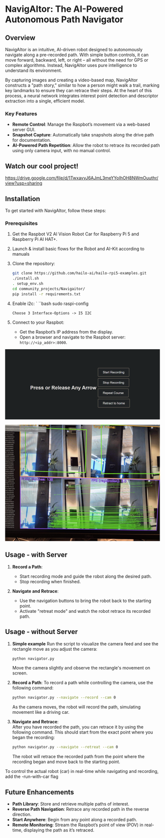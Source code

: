 # NavigAItor: The AI-Powered Autonomous Path Navigator

## Overview
NavigAItor is an intuitive, AI-driven robot designed to autonomously navigate along a pre-recorded path. With simple button controls, it can move forward, backward, left, or right – all without the need for GPS or complex algorithms. Instead, NavigAItor uses pure intelligence to understand its environment.

By capturing images and creating a video-based map, NavigAItor constructs a "path story," similar to how a person might walk a trail, marking key landmarks to ensure they can retrace their steps. At the heart of this process, a neural network integrates interest point detection and descriptor extraction into a single, efficient model.

### Key Features
- **Remote Control**: Manage the Raspbot’s movement via a web-based server GUI.
- **Snapshot Capture**: Automatically take snapshots along the drive path for documentation.
- **AI-Powered Path Repetition**: Allow the robot to retrace its recorded path using only camera input, with no manual control.

## Watch our cool project!
https://drive.google.com/file/d/1TwxavvJ6AJmL3meYYoIhOH8NWmOuuthr/view?usp=sharing

## Installation

To get started with NavigAItor, follow these steps:

### Prerequisites
1. Get the Raspbot V2 AI Vision Robot Car for Raspberry Pi 5 and Raspberry Pi AI HAT+.

2. Launch & install basic flows for the Robot and AI-Kit according to manuals

3. Clone the repository:
    ```bash
    git clone https://github.com/hailo-ai/hailo-rpi5-examples.git
    ./install.sh
    . setup_env.sh
    cd community_projects/Navigaitor/
    pip install -r requirements.txt
    ```
4. Enable i2c:
`   ``bash
    sudo raspi-config
    ```
    Choose 3 Interface-Options -> I5 I2C

5. Connect to your Raspbot:
    - Get the Raspbot’s IP address from the display.
    - Open a browser and navigate to the Raspbot server: `http://<ip_addr>:8000`.

![Application GUI](resources/gui.png)

![AI Frames Match](resources/frame_compare.png)

## Usage - with Server

1. **Record a Path**:  
   - Start recording mode and guide the robot along the desired path.
   - Stop recording when finished.
   
2. **Navigate and Retrace**:  
   - Use the navigation buttons to bring the robot back to the starting point.
   - Activate "retreat mode" and watch the robot retrace its recorded path.

## Usage - without Server
1. **Simple example**
    Run the script to visualize the camera feed and see the rectangle move as you adjust the camera:
    ```bash
    python navigator.py
    ```
    Move the camera slightly and observe the rectangle's movement on screen.


2. **Record a Path**:
    To record a path while controlling the camera, use the following command:
    ```bash
    python navigator.py --navigate --record --cam 0
    ```
    As the camera moves, the robot will record the path, simulating movement like a driving car.

3. **Navigate and Retrace**:  
    After you have recorded the path, you can retrace it by using the following command. This should start from the exact point where you began the recording:
    ```bash
    python navigator.py --navigate --retreat --cam 0
    ```
    The robot will retrace the recorded path from the point where the recording began and move back to the starting point.
    

To control the actual robot (car) in real-time while navigating and recording, add the -run-with-car flag

## Future Enhancements
- **Path Library**: Store and retrieve multiple paths of interest.
- **Reverse Path Navigation**: Retrace any recorded path in the reverse direction.
- **Start Anywhere**: Begin from any point along a recorded path.
- **Remote Monitoring**: Stream the Raspbot’s point of view (POV) in real-time, displaying the path as it’s retraced.


